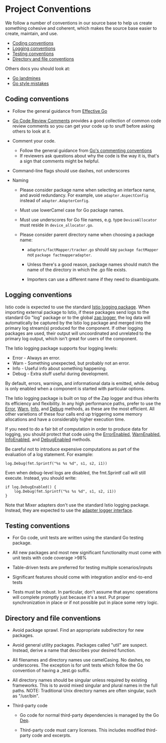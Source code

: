 # Project Conventions

We follow a number of conventions in our source base to help us create
something cohesive and coherent, which makes the source base easier to
create, maintain, and use.

- [Coding conventions](#coding-conventions)
- [Logging conventions](#logging-conventions)
- [Testing conventions](#testing-conventions)
- [Directory and file conventions](#directory-and-file-conventions)

Others docs you should look at:

- [Go landmines](https://gist.github.com/lavalamp/4bd23295a9f32706a48f)
- [Go style mistakes](https://github.com/golang/go/wiki/CodeReviewComments)

## Coding conventions

  - Follow the general guidance from [Effective Go](https://golang.org/doc/effective_go.html)

  - [Go Code Review Comments](https://github.com/golang/go/wiki/CodeReviewComments) provides a
  good collection of common code review comments so you can get your code up to snuff before
  asking others to look at it.

  - Comment your code.

    - Follow the general guidance from [Go's commenting conventions](https://blog.golang.org/godoc-documenting-go-code)
    - If reviewers ask questions about why the code is the way it is, that's a sign that comments might be helpful.

  - Command-line flags should use dashes, not underscores

  - Naming

      - Please consider package name when selecting an interface name, and avoid
      redundancy. For example, use `adapter.AspectConfig` instead of `adapter.AdapterConfig`.

      - Must use lowerCamel case for Go package names.

      - Must use underscores for Go file names, e.g. type `DeviceAllocator` must reside in `device_allocator.go`.

      - Please consider parent directory name when choosing a package name:

          - `adapters/factMapper/tracker.go` should say `package factMapper` not `package factmapperadapter`.

          - Unless there's a good reason, package names should match the name of the directory in which the .go file exists.

          - Importers can use a different name if they need to disambiguate.

## Logging conventions

Istio code is expected to use the standard [Istio logging package](https://godoc.org/istio.io/istio/pkg/log).
When importing external package to Istio, if these packages send logs to the standard Go "log" package or
to the global [zap logger](https://godoc.org/go.uber.org/zap), the log data will automatically be captured
by the Istio log package and merged into the primary log stream(s) produced for the component. If
other logging packages are used, their output will uncoordinated and unrelated to the primary log
output, which isn't great for users of the component.

The Istio logging package supports four logging levels:

- Error - Always an error.
- Warn - Something unexpected, but probably not an error.
- Info - Useful info about something happening.
- Debug - Extra stuff useful during development.

By default, errors, warnings, and informational data is emitted, while debug is only enabled 
when a component is started with particular options.

The Istio logging package is built on top of the Zap logger and thus inherits its efficiency and
flexibility. In any high performance paths, prefer to use the
[Error](https://godoc.org/istio.io/istio/pkg/log#Error),
[Warn](https://godoc.org/istio.io/istio/pkg/log#Warn),
[Info](https://godoc.org/istio.io/istio/pkg/log#Info), and
[Debug](https://godoc.org/istio.io/istio/pkg/log#Debug) methods,
as these are the most efficient. All other varietions of these four calls end up triggering some memory allocations and have a 
considerably higher execution time.

If you need to do a fair bit of computation in order to produce data for logging, you should protect that code
using the
[ErrorEnabled](https://godoc.org/istio.io/istio/pkg/log#ErrorEnabled),
[WarnEnabled](https://godoc.org/istio.io/istio/pkg/log#WarnEnabled), 
[InfoEnabled](https://godoc.org/istio.io/istio/pkg/log#InfoEnabled), and
[DebugEnabled](https://godoc.org/istio.io/istio/pkg/log#DebugEnabled) methods.

Be careful not to introduce expensive computations as part of the evaluation of a log statement. For example:

```golang
log.Debug(fmt.Sprintf("%s %s %d", s1, s2, i1))
```

Even when debug-level logs are disabled, the fmt.Sprintf call will still execute. Instead, you should write:

```golang
if log.DebugEnabled() {
    log.Debug(fmt.Sprintf("%s %s %d", s1, s2, i1))
}
```

Note that Mixer adapters don't use the standard Istio logging package. Instead, they are expected to use
the [adapter logger interface](https://godoc.org/istio.io/istio/mixer/pkg/adapter#Logger).

## Testing conventions

  - For Go code, unit tests are written using the standard Go testing package.

  - All new packages and most new significant functionality must come with unit tests
  with code coverage >98%

  - Table-driven tests are preferred for testing multiple scenarios/inputs

  - Significant features should come with integration and/or end-to-end tests

  - Tests must be robust. In particular, don't assume that async operations will
  complete promptly just because it's a test. Put proper synchronization in place
  or if not possible put in place some retry logic.

## Directory and file conventions

  - Avoid package sprawl. Find an appropriate subdirectory for new packages.

  - Avoid general utility packages. Packages called "util" are suspect. Instead,
  derive a name that describes your desired function.

  - All filenames and directory names use camelCasing. No dashes, no underscores. The exception is for
  unit tests which follow the Go convention of having a \_test.go suffix.

  - All directory names should be singular unless required by existing frameworks.
  This is to avoid mixed singular and plural names in the full paths. NOTE:
  Traditional Unix directory names are often singular, such as "/usr/bin".

  - Third-party code

    - Go code for normal third-party dependencies is managed by the Go [Dep](https://github.com/golang/dep).

    - Third-party code must carry licenses. This includes modified third-party code and excerpts.
